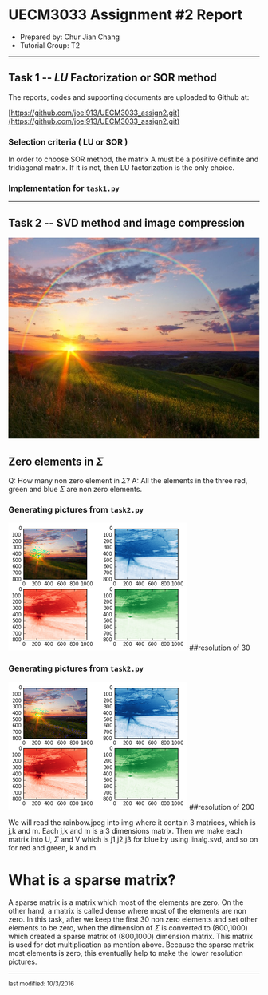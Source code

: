 UECM3033 Assignment #2 Report
========================================================

- Prepared by: Chur Jian Chang
- Tutorial Group: T2

--------------------------------------------------------

## Task 1 --  $LU$ Factorization or SOR method

The reports, codes and supporting documents are uploaded to Github at: 

[https://github.com/joel913/UECM3033_assign2.git](https://github.com/joel913/UECM3033_assign2.git)

### Selection criteria ( LU or SOR )

In order to choose SOR method, the matrix A must be a positive definite and tridiagonal matrix. If it is not, then LU factorization is the only choice.

### Implementation for `task1.py`

---------------------------------------------------------

## Task 2 -- SVD method and image compression

![rainbow.png](rainbow.png)

## Zero elements in $\Sigma$
Q: How many non zero element in $\Sigma$?
A: All the elements in the three red, green and blue $\Sigma$ are non zero elements.

### Generating pictures from `task2.py`
![resolution30.png](resolution30.png)
##resolution of 30

### Generating pictures from `task2.py`
![resolution200.png](resolution200.png)
##resolution of 200

We will read the rainbow.jpeg into img where it contain 3 matrices, which is j,k and m. Each j,k and m is a 3 dimensions matrix. 
Then we make each matrix into U, $\Sigma$ and V which is j1,j2,j3 for blue by using linalg.svd, and so on for red and green, k and m.

# What is a sparse matrix?
A sparse matrix is a matrix which most of the elements are zero. On the other hand, a matrix is called dense where most of the elements are non zero. In this task, after we keep the first 30 non zero elements and set other elements to be zero, when the dimension of $\Sigma$ is converted to (800,1000) which created a sparse matrix of (800,1000) dimension matrix. This matrix is used for dot multiplication as mention above. Because the sparse matrix most elements is zero, this eventually help to make the lower resolution pictures.


-----------------------------------

<sup>last modified: 10/3/2016</sup>
